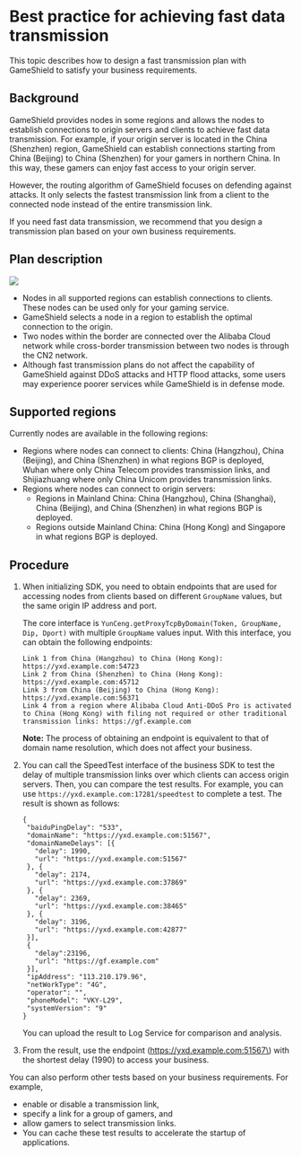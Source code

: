 # Best practice for achieving fast data transmission

This topic describes how to design a fast transmission plan with GameShield to satisfy your business requirements.

## Background

GameShield provides nodes in some regions and allows the nodes to establish connections to origin servers and clients to achieve fast data transmission. For example, if your origin server is located in the China \(Shenzhen\) region, GameShield can establish connections starting from China \(Beijing\) to China \(Shenzhen\) for your gamers in northern China. In this way, these gamers can enjoy fast access to your origin server.

However, the routing algorithm of GameShield focuses on defending against attacks. It only selects the fastest transmission link from a client to the connected node instead of the entire transmission link.

If you need fast data transmission, we recommend that you design a transmission plan based on your own business requirements.

## Plan description

![](https://static-aliyun-doc.oss-accelerate.aliyuncs.com/assets/img/1148281/156704663753861_en-US.png)

-   Nodes in all supported regions can establish connections to clients. These nodes can be used only for your gaming service.
-   GameShield selects a node in a region to establish the optimal connection to the origin.
-   Two nodes within the border are connected over the Alibaba Cloud network while cross-border transmission between two nodes is through the CN2 network.
-   Although fast transmission plans do not affect the capability of GameShield against DDoS attacks and HTTP flood attacks, some users may experience poorer services while GameShield is in defense mode.

## Supported regions

Currently nodes are available in the following regions:

-   Regions where nodes can connect to clients: China \(Hangzhou\), China \(Beijing\), and China \(Shenzhen\) in what regions BGP is deployed, Wuhan where only China Telecom provides transmission links, and Shijiazhuang where only China Unicom provides transmission links.
-   Regions where nodes can connect to origin servers:
    -   Regions in Mainland China: China \(Hangzhou\), China \(Shanghai\), China \(Beijing\), and China \(Shenzhen\) in what regions BGP is deployed.
    -   Regions outside Mainland China: China \(Hong Kong\) and Singapore in what regions BGP is deployed.

## Procedure

1.  When initializing SDK, you need to obtain endpoints that are used for accessing nodes from clients based on different `GroupName` values, but the same origin IP address and port.

    The core interface is `YunCeng.getProxyTcpByDomain(Token, GroupName, Dip, Dport)` with multiple `GroupName` values input. With this interface, you can obtain the following endpoints:

    ```
    Link 1 from China (Hangzhou) to China (Hong Kong): https://yxd.example.com:54723
    Link 2 from China (Shenzhen) to China (Hong Kong): https://yxd.example.com:45712
    Link 3 from China (Beijing) to China (Hong Kong): https://yxd.example.com:56371
    Link 4 from a region where Alibaba Cloud Anti-DDoS Pro is activated to China (Hong Kong) with filing not required or other traditional transmission links: https://gf.example.com
    ```

    **Note:** The process of obtaining an endpoint is equivalent to that of domain name resolution, which does not affect your business.

2.  You can call the SpeedTest interface of the business SDK to test the delay of multiple transmission links over which clients can access origin servers. Then, you can compare the test results. For example, you can use `https://yxd.example.com:17281/speedtest` to complete a test. The result is shown as follows:

    ```
    {
     "baiduPingDelay": "533",
     "domainName": "https://yxd.example.com:51567",
     "domainNameDelays": [{
       "delay": 1990,
       "url": "https://yxd.example.com:51567"
     }, {
       "delay": 2174,
       "url": "https://yxd.example.com:37869"
     }, {
       "delay": 2369,
       "url": "https://yxd.example.com:38465"
     }, {
       "delay": 3196,
       "url": "https://yxd.example.com:42877"
     }],
     {
       "delay":23196,
       "url": "https://gf.example.com"
     }],
     "ipAddress": "113.210.179.96",
     "netWorkType": "4G",
     "operator": "",
     "phoneModel": "VKY-L29",
     "systemVersion": "9"
    }
    ```

    You can upload the result to Log Service for comparison and analysis.

3.  From the result, use the endpoint \(https://yxd.example.com:51567\) with the shortest delay \(1990\) to access your business.

You can also perform other tests based on your business requirements. For example,

-   enable or disable a transmission link,
-   specify a link for a group of gamers, and
-   allow gamers to select transmission links.
-   You can cache these test results to accelerate the startup of applications.

